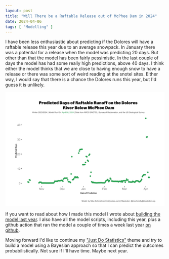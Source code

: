```yaml
---
layout: post
title: "Will There be a Raftable Release out of McPhee Dam in 2024"
date: 2024-04-06
tags: [ "Modelling" ]
---
```

I have been less enthusiastic about predicting if the Dolores will have a raftable release this year due to an average snowpack.  In January there was a potential for a release when the model was predicting 20 days.  But other than that the model has been fairly pessimistic.  In the last couple of days the model has had some really high predictions, above 40 days.  I think either the model thinks that we are close to having enough snow to have a release or there was some sort of weird reading at the snotel sites. Either way, I would say that there is a chance the Dolores runs this year, but I'd guess it is unlikely. 

![An image of a plot with predictions for the 2024 rafting season. The plot has some higher predictions lately and in January but is mostly predicting zero days.](./prediction_2024.jpg)

If you want to read about how I made this model I wrote about [building the model last year](blog/r/2023-01-03-dolores_river_flow_predict). I also have all the model scripts, including this year, plus a github action that ran the model a couple of times a week last year [on github](https://github.com/mschmidty/dolores_flow_predict). 

Moving forward I'd like to continue my ["Just Do Statistics"](blog/statistics/learning_bayes_day1) theme and try to build a model using a Bayesian approach so that I can predict the outcomes probabilistically.  Not sure if I'll have time.  Maybe next year. 